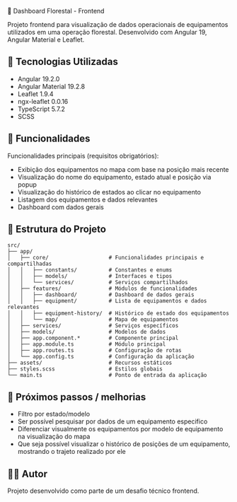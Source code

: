🌲 Dashboard Florestal - Frontend

Projeto frontend para visualização de dados operacionais de equipamentos utilizados em uma operação florestal. Desenvolvido com Angular 19, Angular Material e Leaflet.

## 🚀 Tecnologias Utilizadas

- Angular 19.2.0
- Angular Material 19.2.8
- Leaflet 1.9.4
- ngx-leaflet 0.0.16
- TypeScript 5.7.2
- SCSS

## 📌 Funcionalidades

Funcionalidades principais (requisitos obrigatórios):

- Exibição dos equipamentos no mapa com base na posição mais recente
- Visualização do nome do equipamento, estado atual e posição via popup
- Visualização do histórico de estados ao clicar no equipamento
- Listagem dos equipamentos e dados relevantes
- Dashboard com dados gerais

## 📁 Estrutura do Projeto

```
src/
├── app/
│   ├── core/                   # Funcionalidades principais e compartilhadas
│   │   ├── constants/          # Constantes e enums
│   │   ├── models/             # Interfaces e tipos
│   │   └── services/           # Serviços compartilhados
│   ├── features/               # Módulos de funcionalidades
│   │   ├── dashboard/          # Dashboard de dados gerais
│   │   ├── equipment/          # Lista de equipamentos e dados relevantes
│   │   ├── equipment-history/  # Histórico de estado dos equipamentos
│   │   └── map/                # Mapa de equipamentos
│   ├── services/               # Serviços específicos
│   ├── models/                 # Modelos de dados
│   ├── app.component.*         # Componente principal
│   ├── app.module.ts           # Módulo principal
│   ├── app.routes.ts           # Configuração de rotas
│   └── app.config.ts           # Configuração da aplicação
├── assets/                     # Recursos estáticos
├── styles.scss                 # Estilos globais
└── main.ts                     # Ponto de entrada da aplicação
```

## 🧪 Próximos passos / melhorias

- Filtro por estado/modelo
- Ser possível pesquisar por dados de um equipamento especifico
- Diferenciar visualmente os equipamentos por modelo de equipamento na visualização do mapa
- Que seja possível visualizar o histórico de posições de um equipamento, mostrando o trajeto realizado por ele

## 🧑‍💻 Autor

Projeto desenvolvido como parte de um desafio técnico frontend.
